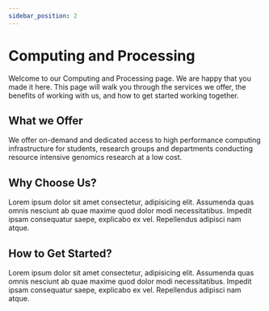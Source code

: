 ```yaml
---
sidebar_position: 2
---
```


# Computing and Processing
Welcome to our Computing and Processing page. We are happy that you made it here. This page will walk you through the services we offer, the benefits of working with us, and how to get started working together.

## What we Offer
We offer on-demand and dedicated access to high performance computing infrastructure for students, research groups and departments conducting resource intensive genomics research at a low cost.

## Why Choose Us?
Lorem ipsum dolor sit amet consectetur, adipisicing elit. Assumenda quas omnis nesciunt ab quae maxime quod dolor modi necessitatibus. Impedit ipsam consequatur saepe, explicabo ex vel. Repellendus adipisci nam atque.

## How to Get Started?
Lorem ipsum dolor sit amet consectetur, adipisicing elit. Assumenda quas omnis nesciunt ab quae maxime quod dolor modi necessitatibus. Impedit ipsam consequatur saepe, explicabo ex vel. Repellendus adipisci nam atque.